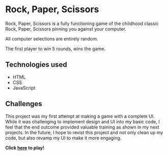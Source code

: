 # Rock, Paper, Scissors
Rock, Paper, Scissors is a fully functioning game of the childhood classic Rock, Paper, Scissors pinning you against your computer.

All computer selections are entirely random.

The first player to win 5 rounds, wins the game.


## Technologies used
* HTML
* CSS
* JavaScript


## Challenges
This project was my first attempt at making a game with a complete UI.
While it was challenging to implement design and UI into my basic code, I feel that the end outcome provided valuable training as shown in my next projects.
In the future, I hope to revist this project and not only clean up my code, but also revamp my UI to make it more engaging.

**Click [here](github.io/julianmlopez/rock-paper-scissors) to play!**
